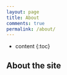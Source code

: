 ```yaml
---
layout: page
title: About
comments: true
permalink: /about/
---
```


* content
{:toc}

## About the site
